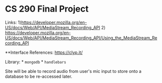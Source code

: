 # CS 290 Final Project

Links: 1)https://developer.mozilla.org/en-US/docs/Web/API/MediaStream_Recording_API
	2) https://developer.mozilla.org/en-US/docs/Web/API/MediaStream_Recording_API/Using_the_MediaStream_Recording_API
	
	
	
**Interface References: https://clyp.it/

Library: * `mongodb`
	 * `handlebars`

Site will be able to record audio from user's mic input to store onto a database to be re-accessed later.  


